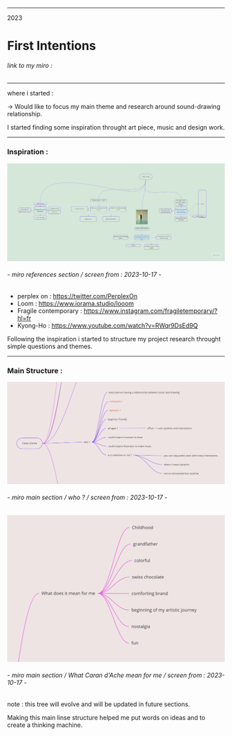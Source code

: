 ___
2023
# First Intentions
###### link to my miro : 
___
where i started :

-> Would like to focus my main theme and research around sound-drawing relationship.

I started finding some inspiration throught art piece, music and design work.

___

### Inspiration :

![first moodboard](images/miro-01.jpg)
###### - miro references section / screen from : 2023-10-17 -
- perplex on : https://twitter.com/PerplexOn
- Loom : https://www.iorama.studio/looom
- Fragile contemporary : https://www.instagram.com/fragiletemporary/?hl=fr
- Kyong-Ho : https://www.youtube.com/watch?v=RWqr9DsEd9Q 

Following the inspiration i started to structure my project research throught simple questions and themes.

___

### Main Structure :

![first Cloud](images/miro-02-main-line-01.png)
###### - miro main section / who ? / screen from : 2023-10-17 -

![first Cloud](images/miro-02-main-line-02.png)
###### - miro main section / What Caran d'Ache mean for me / screen from : 2023-10-17 -

note : this tree will evolve and will be updated in future sections.

Making this main linse structure helped me put words on ideas and to create a thinking machine.

